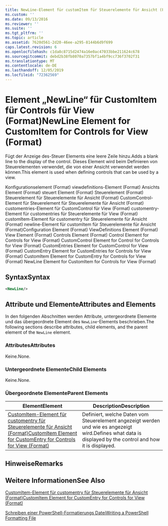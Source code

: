 ```yaml
---
title: NewLine-Element für customItem für Steuerelemente für Ansicht (Format) | Microsoft-Dokumentation
ms.custom: ''
ms.date: 09/13/2016
ms.reviewer: ''
ms.suite: ''
ms.tgt_pltfrm: ''
ms.topic: article
ms.assetid: 7620d561-2d20-46ee-a295-8144b6d9f699
caps.latest.revision: 6
ms.openlocfilehash: c1da8c8715d2474a16e0ac47033bbe211624c678
ms.sourcegitcommit: debd2b38fb8070a7357bf1a4bf9cc736f3702f31
ms.translationtype: MT
ms.contentlocale: de-DE
ms.lasthandoff: 12/05/2019
ms.locfileid: "72362569"
---
```

# <a name="newline-element-for-customitem-for-controls-for-view-format"></a><span data-ttu-id="9ff44-102">Element „NewLine“ für CustomItem für Controls für View (Format)</span><span class="sxs-lookup"><span data-stu-id="9ff44-102">NewLine Element for CustomItem for Controls for View (Format)</span></span>

<span data-ttu-id="9ff44-103">Fügt der Anzeige des-Steuer Elements eine leere Zeile hinzu.</span><span class="sxs-lookup"><span data-stu-id="9ff44-103">Adds a blank line to the display of the control.</span></span> <span data-ttu-id="9ff44-104">Dieses Element wird beim Definieren von Steuerelementen verwendet, die von einer Ansicht verwendet werden können.</span><span class="sxs-lookup"><span data-stu-id="9ff44-104">This element is used when defining controls that can be used by a view.</span></span>

<span data-ttu-id="9ff44-105">Konfigurationselement (Format) viewdefinitions-Element (Format) Ansichts Element (Format) steuert Element (Format) Steuerelement (Format) Steuerelement für Steuerelemente für Ansicht (Format) CustomControl-Element für Steuerelement für Steuerelemente für Ansicht (Format) customentries-Element für CustomControl für View (Format) customentry-Element für customentries für Steuerelemente für View (Format) customItem-Element für customentry für Steuerelemente für Ansicht (Format) newline-Element für customItem für Steuerelemente für Ansicht (Format)</span><span class="sxs-lookup"><span data-stu-id="9ff44-105">Configuration Element (Format) ViewDefinitions Element (Format) View Element (Format) Controls Element (Format) Control Element for Controls for View (Format) CustomControl Element for Control for Controls for View (Format) CustomEntries Element for CustomControl for View (Format) CustomEntry Element for CustomEntries for Controls for View (Format) CustomItem Element for CustomEntry for Controls for View (Format) NewLine Element for CustomItem for Controls for View (Format)</span></span>

## <a name="syntax"></a><span data-ttu-id="9ff44-106">Syntax</span><span class="sxs-lookup"><span data-stu-id="9ff44-106">Syntax</span></span>

```xml
<NewLine/>
```

## <a name="attributes-and-elements"></a><span data-ttu-id="9ff44-107">Attribute und Elemente</span><span class="sxs-lookup"><span data-stu-id="9ff44-107">Attributes and Elements</span></span>

<span data-ttu-id="9ff44-108">In den folgenden Abschnitten werden Attribute, untergeordnete Elemente und das übergeordnete Element des `NewLine`-Elements beschrieben.</span><span class="sxs-lookup"><span data-stu-id="9ff44-108">The following sections describe attributes, child elements, and the parent element of the `NewLine` element.</span></span>

### <a name="attributes"></a><span data-ttu-id="9ff44-109">Attributes</span><span class="sxs-lookup"><span data-stu-id="9ff44-109">Attributes</span></span>

<span data-ttu-id="9ff44-110">Keine.</span><span class="sxs-lookup"><span data-stu-id="9ff44-110">None.</span></span>

### <a name="child-elements"></a><span data-ttu-id="9ff44-111">Untergeordnete Elemente</span><span class="sxs-lookup"><span data-stu-id="9ff44-111">Child Elements</span></span>

<span data-ttu-id="9ff44-112">Keine.</span><span class="sxs-lookup"><span data-stu-id="9ff44-112">None.</span></span>

### <a name="parent-elements"></a><span data-ttu-id="9ff44-113">Übergeordnete Elemente</span><span class="sxs-lookup"><span data-stu-id="9ff44-113">Parent Elements</span></span>

|<span data-ttu-id="9ff44-114">Element</span><span class="sxs-lookup"><span data-stu-id="9ff44-114">Element</span></span>|<span data-ttu-id="9ff44-115">Description</span><span class="sxs-lookup"><span data-stu-id="9ff44-115">Description</span></span>|
|-------------|-----------------|
|[<span data-ttu-id="9ff44-116">CustomItem-Element für customentry für Steuerelemente für Ansicht (Format)</span><span class="sxs-lookup"><span data-stu-id="9ff44-116">CustomItem Element for CustomEntry for Controls for View (Format)</span></span>](./customitem-element-for-customentry-for-controls-for-view-format.md)|<span data-ttu-id="9ff44-117">Definiert, welche Daten vom Steuerelement angezeigt werden und wie es angezeigt wird.</span><span class="sxs-lookup"><span data-stu-id="9ff44-117">Defines what data is displayed by the control and how it is displayed.</span></span>|

## <a name="remarks"></a><span data-ttu-id="9ff44-118">Hinweise</span><span class="sxs-lookup"><span data-stu-id="9ff44-118">Remarks</span></span>

## <a name="see-also"></a><span data-ttu-id="9ff44-119">Weitere Informationen</span><span class="sxs-lookup"><span data-stu-id="9ff44-119">See Also</span></span>

[<span data-ttu-id="9ff44-120">CustomItem-Element für customentry für Steuerelemente für Ansicht (Format)</span><span class="sxs-lookup"><span data-stu-id="9ff44-120">CustomItem Element for CustomEntry for Controls for View (Format)</span></span>](./customitem-element-for-customentry-for-controls-for-view-format.md)

[<span data-ttu-id="9ff44-121">Schreiben einer PowerShell-Formatierungs Datei</span><span class="sxs-lookup"><span data-stu-id="9ff44-121">Writing a PowerShell Formatting File</span></span>](./writing-a-powershell-formatting-file.md)
